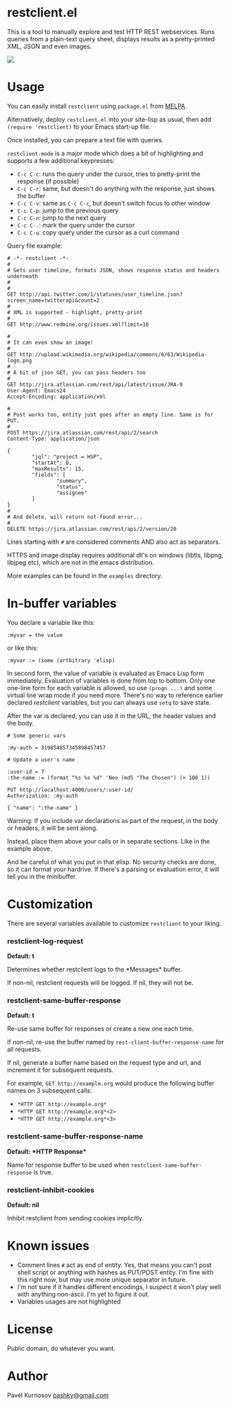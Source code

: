 # restclient.el

This is a tool to manually explore and test HTTP REST webservices.
Runs queries from a plain-text query sheet,
displays results as a pretty-printed XML, JSON and even images.

![](http://i.imgur.com/QtCID.png)

# Usage

You can easily install `restclient` using `package.el` from [MELPA](http://melpa.org/).

Alternatively, deploy `restclient.el` into your site-lisp as usual,
then add `(require 'restclient)` to your Emacs start-up file.

Once installed, you can prepare a text file with queries.

`restclient-mode` is a major mode which does a bit of highlighting
and supports a few additional keypresses:

- `C-c C-c`: runs the query under the cursor, tries to pretty-print the response (if possible)
- `C-c C-r`: same, but doesn't do anything with the response, just shows the buffer
- `C-c C-v`: same as `C-c C-c`, but doesn't switch focus to other window
- `C-c C-p`: jump to the previous query
- `C-c C-n`: jump to the next query
- `C-c C-.`: mark the query under the cursor
- `C-c C-u`: copy query under the cursor as a curl command

Query file example:

    # -*- restclient -*-
    #
    # Gets user timeline, formats JSON, shows response status and headers underneath
    #
    #
    GET http://api.twitter.com/1/statuses/user_timeline.json?screen_name=twitterapi&count=2
    #
    # XML is supported - highlight, pretty-print
    #
    GET http://www.redmine.org/issues.xml?limit=10

    #
    # It can even show an image!
    #
    GET http://upload.wikimedia.org/wikipedia/commons/6/63/Wikipedia-logo.png
    #
    # A bit of json GET, you can pass headers too
    #
    GET http://jira.atlassian.com/rest/api/latest/issue/JRA-9
    User-Agent: Emacs24
    Accept-Encoding: application/xml

    #
    # Post works too, entity just goes after an empty line. Same is for PUT.
    #
    POST https://jira.atlassian.com/rest/api/2/search
    Content-Type: application/json

    {
            "jql": "project = HSP",
            "startAt": 0,
            "maxResults": 15,
            "fields": [
                    "summary",
                    "status",
                    "assignee"
            ]
    }
    #
    # And delete, will return not-found error...
    #
    DELETE https://jira.atlassian.com/rest/api/2/version/20


Lines starting with `#` are considered comments AND also act as separators.

HTTPS and image display requires additional dll's on windows (libtls, libpng, libjpeg etc), which are not in the emacs distribution.

More examples can be found in the `examples` directory.

# In-buffer variables

You declare a variable like this:

    :myvar = the value

or like this:

    :myvar := (some (artbitrary 'elisp)

In second form, the value of variable is evaluated as Emacs Lisp form immediately. Evaluation of variables is done from top to bottom. Only one one-line form for each variable is allowed, so use `(progn ...)` and some virtual line wrap mode if you need more. There's no way to reference earlier declared _restclient_ variables, but you can always use `setq` to save state.

After the var is declared, you can use it in the URL, the header values
and the body.

    # Some generic vars

    :my-auth = 319854857345898457457

    # Update a user's name

    :user-id = 7
    :the-name := (format "%s %s %d" 'Neo (md5 "The Chosen") (+ 100 1))

    PUT http://localhost:4000/users/:user-id/
    Authorization: :my-auth

    { "name": ":the-name" }

Warning: If you include var declarations as part of the request, in
the body or headers, it will be sent along.

Instead, place them above your calls or in separate sections. Like in
the example above.

And be careful of what you put in that elisp. No security checks are done, so it can format your hardrive. If there's a parsing or evaluation error, it will tell you in the minibuffer.

# Customization

There are several variables available to customize `restclient` to your liking.

### restclient-log-request

__Default: t__

Determines whether restclient logs to the \*Messages\* buffer.

If non-nil, restclient requests will be logged. If nil, they will not be.

### restclient-same-buffer-response

__Default: t__

Re-use same buffer for responses or create a new one each time.

If non-nil, re-use the buffer named by `rest-client-buffer-response-name` for all requests.

If nil, generate a buffer name based on the request type and url, and increment it for subsequent requests.

For example, `GET http://example.org` would produce the following buffer names on 3 subsequent calls:
- `*HTTP GET http://example.org*`
- `*HTTP GET http://example.org*<2>`
- `*HTTP GET http://example.org*<3>`

### restclient-same-buffer-response-name

__Default: \*HTTP Response\*__

Name for response buffer to be used when `restclient-same-buffer-response` is true.

### restclient-inhibit-cookies

__Default: nil__

Inhibit restclient from sending cookies implicitly.

# Known issues

- Comment lines `#` act as end of entity. Yes, that means you can't post shell script or anything with hashes as PUT/POST entity. I'm fine with this right now,
but may use more unique separator in future.
- I'm not sure if it handles different encodings, I suspect it won't play well with anything non-ascii. I'm yet to figure it out.
- Variables usages are not highlighted

# License

Public domain, do whatever you want.

# Author

Pavel Kurnosov <pashky@gmail.com>
